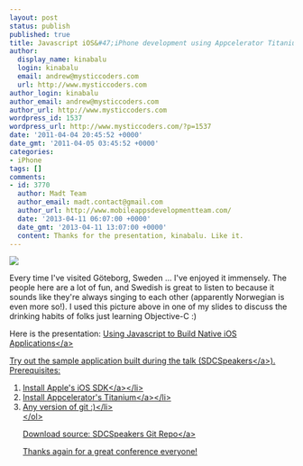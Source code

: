 ```yaml
---
layout: post
status: publish
published: true
title: Javascript iOS&#47;iPhone development using Appcelerator Titanium
author:
  display_name: kinabalu
  login: kinabalu
  email: andrew@mysticcoders.com
  url: http://www.mysticcoders.com
author_login: kinabalu
author_email: andrew@mysticcoders.com
author_url: http://www.mysticcoders.com
wordpress_id: 1537
wordpress_url: http://www.mysticcoders.com/?p=1537
date: '2011-04-04 20:45:52 +0000'
date_gmt: '2011-04-05 03:45:52 +0000'
categories:
- iPhone
tags: []
comments:
- id: 3770
  author: Madt Team
  author_email: madt.contact@gmail.com
  author_url: http://www.mobileappsdevelopmentteam.com/
  date: '2013-04-11 06:07:00 +0000'
  date_gmt: '2013-04-11 13:07:00 +0000'
  content: Thanks for the presentation, kinabalu. Like it.
---
```

<p><img src="http:&#47;&#47;www.mysticcoders.com&#47;wp-content&#47;uploads&#47;2011&#47;04&#47;avloningsafton_rosta_ja.jpg" border="0" &#47;></p>
<p>Every time I've visited G&ouml;teborg, Sweden ... I've enjoyed it immensely.  The people here are a lot of fun, and Swedish is great to listen to because it sounds like they're always singing to each other (apparently Norwegian is even more so!).  I used this picture above in one of my slides to discuss the drinking habits of folks just learning Objective-C :)</p>
<p>Here is the presentation: <a href="http:&#47;&#47;s3.amazonaws.com&#47;mysticweb-bucket&#47;presentations&#47;sdc2011&#47;Using+Javascript+to+Build+Native+iOS+Applications.pdf" target="_blank">Using Javascript to Build Native iOS Applications<&#47;a></p>
<p>Try out the sample application built during the talk (<a href="http:&#47;&#47;github.com&#47;kinabalu&#47;SDCSpeakers">SDCSpeakers<&#47;a>).  Prerequisites: </p>
<ol>
<li>Install <a href="http:&#47;&#47;developer.apple.com&#47;iphone" target="_blank">Apple's iOS SDK<&#47;a><&#47;li>
<li>Install <a href="http:&#47;&#47;www.appcelerator.com&#47;products&#47;download&#47;" target="_blank">Appcelerator's Titanium<&#47;a><&#47;li>
<li>Any version of git :)<&#47;li><br />
<&#47;ol></p>
<p>Download source: <a href="https:&#47;&#47;github.com&#47;kinabalu&#47;SDCSpeakers">SDCSpeakers Git Repo<&#47;a></p>
<p>Thanks again for a great conference everyone!</p>
